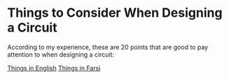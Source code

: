 # Things to Consider When Designing a Circuit
According to my experience, these are 20 points that are good to pay attention to when designing a circuit:

[Things in English](https://github.com/S144S/Things-to-Consider-When-Designing-a-Circuit/blob/main/Things-English.md)
[Things in Farsi](https://github.com/S144S/Things-to-Consider-When-Designing-a-Circuit/blob/main/Things-Farsi.md)

